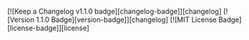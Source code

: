 [![Keep a Changelog v1.1.0 badge][changelog-badge]][changelog] [![Version 1.1.0 Badge][version-badge]][changelog] [![MIT License Badge][license-badge]][license]
